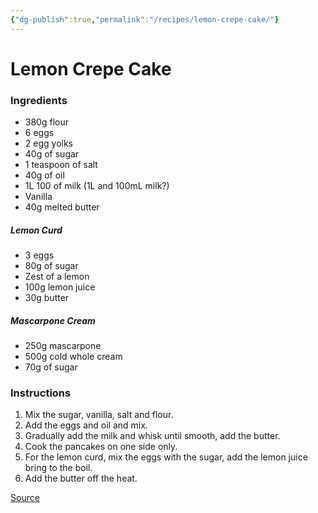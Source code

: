 ```yaml
---
{"dg-publish":true,"permalink":"/recipes/lemon-crepe-cake/"}
---
```


# Lemon Crepe Cake
### Ingredients
- 380g flour
- 6 eggs
- 2 egg yolks
- 40g of sugar
- 1 teaspoon of salt
- 40g of oil
- 1L 100 of milk (1L and 100mL milk?)
- Vanilla
- 40g melted butter
##### Lemon Curd
- 3 eggs
- 80g of sugar
- Zest of a lemon
- 100g lemon juice
- 30g butter
##### Mascarpone Cream
- 250g mascarpone
- 500g cold whole cream
- 70g of sugar
### Instructions
1. Mix the sugar, vanilla, salt and flour.
2. Add the eggs and oil and mix.
3. Gradually add the milk and whisk until smooth, add the butter.
4. Cook the pancakes on one side only.
5. For the lemon curd, mix the eggs with the sugar, add the lemon juice bring to the boil.
6. Add the butter off the heat.

[Source](https://www.instagram.com/reel/C6YgvqHv5na/?utm_source=ig_web_copy_link) 